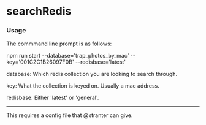 # searchRedis

### Usage

The commmand line prompt is as follows:

npm run start --database='trap_photos_by_mac' --key='001C2C1B26097F0B' --redisbase='latest'


database: Which redis collection you are looking to search through.

key: What the collection is keyed on. Usually a mac address.

redisbase: Either 'latest' or 'general'.

---

This requires a config file that @stranter can give.
